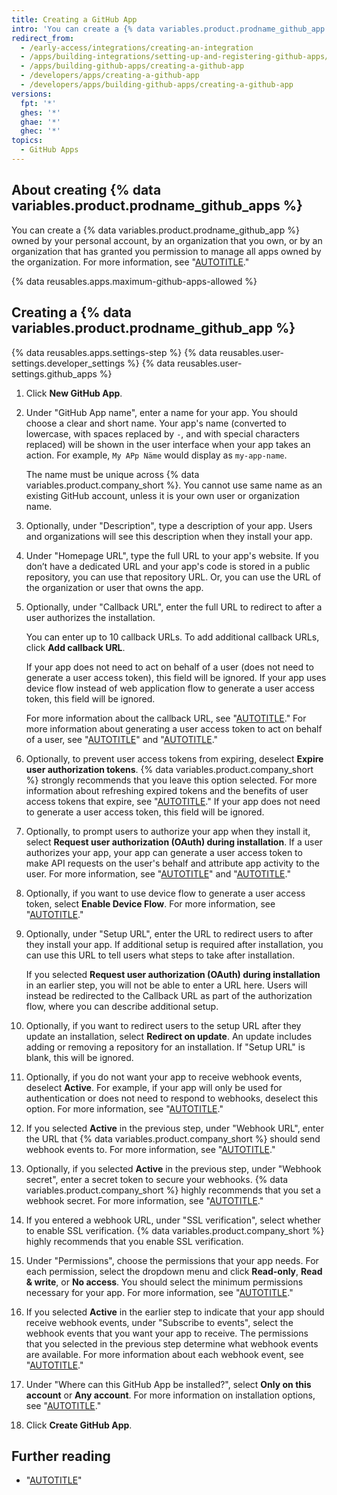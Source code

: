 ```yaml
---
title: Creating a GitHub App
intro: 'You can create a {% data variables.product.prodname_github_app %} under your personal account or under any organization you own.'
redirect_from:
  - /early-access/integrations/creating-an-integration
  - /apps/building-integrations/setting-up-and-registering-github-apps/registering-github-apps
  - /apps/building-github-apps/creating-a-github-app
  - /developers/apps/creating-a-github-app
  - /developers/apps/building-github-apps/creating-a-github-app
versions:
  fpt: '*'
  ghes: '*'
  ghae: '*'
  ghec: '*'
topics:
  - GitHub Apps
---
```


## About creating {% data variables.product.prodname_github_apps %}

You can create a {% data variables.product.prodname_github_app %} owned by your personal account, by an organization that you own, or by an organization that has granted you permission to manage all apps owned by the organization. For more information, see "[AUTOTITLE](/organizations/managing-programmatic-access-to-your-organization/adding-github-app-managers-in-your-organization)."

{% data reusables.apps.maximum-github-apps-allowed %}

## Creating a {% data variables.product.prodname_github_app %}

{% data reusables.apps.settings-step %}
{% data reusables.user-settings.developer_settings %}
{% data reusables.user-settings.github_apps %}
1. Click **New GitHub App**.
1. Under "GitHub App name", enter a name for your app. You should choose a clear and short name. Your app's name (converted to lowercase, with spaces replaced by `-`, and with special characters replaced) will be shown in the user interface when your app takes an action. For example, `My APp Näme` would display as `my-app-name`.

   The name must be unique across {% data variables.product.company_short %}. You cannot use same name as an existing GitHub account, unless it is your own user or organization name.

1. Optionally, under "Description", type a description of your app. Users and organizations will see this description when they install your app.
1. Under "Homepage URL", type the full URL to your app's website. If you don’t have a dedicated URL and your app's code is stored in a public repository, you can use that repository URL. Or, you can use the URL of the organization or user that owns the app.
1. Optionally, under "Callback URL", enter the full URL to redirect to after a user authorizes the installation.

   You can enter up to 10 callback URLs. To add additional callback URLs, click **Add callback URL**.

   If your app does not need to act on behalf of a user (does not need to generate a user access token), this field will be ignored. If your app uses device flow instead of web application flow to generate a user access token, this field will be ignored.

   For more information about the callback URL, see "[AUTOTITLE](/apps/creating-github-apps/creating-github-apps/about-the-user-authorization-callback-url)." For more information about generating a user access token to act on behalf of a user, see "[AUTOTITLE](/apps/creating-github-apps/authenticating-with-a-github-app/authenticating-with-a-github-app-on-behalf-of-a-user)" and "[AUTOTITLE](/apps/creating-github-apps/authenticating-with-a-github-app/generating-a-user-access-token-for-a-github-app)."
1. Optionally, to prevent user access tokens from expiring, deselect **Expire user authorization tokens**. {% data variables.product.company_short %} strongly recommends that you leave this option selected. For more information about refreshing expired tokens and the benefits of user access tokens that expire, see "[AUTOTITLE](/apps/creating-github-apps/authenticating-with-a-github-app/refreshing-user-access-tokens)." If your app does not need to generate a user access token, this field will be ignored.
1. Optionally, to prompt users to authorize your app when they install it, select **Request user authorization (OAuth) during installation**. If a user authorizes your app, your app can generate a user access token to make API requests on the user's behalf and attribute app activity to the user. For more information, see "[AUTOTITLE](/apps/creating-github-apps/authenticating-with-a-github-app/authenticating-with-a-github-app-on-behalf-of-a-user)" and "[AUTOTITLE](/apps/creating-github-apps/authenticating-with-a-github-app/generating-a-user-access-token-for-a-github-app)."
1. Optionally, if you want to use device flow to generate a user access token, select **Enable Device Flow**. For more information, see "[AUTOTITLE](/apps/creating-github-apps/authenticating-with-a-github-app/generating-a-user-access-token-for-a-github-app)."
1. Optionally, under "Setup URL", enter the URL to redirect users to after they install your app. If additional setup is required after installation, you can use this URL to tell users what steps to take after installation.

   If you selected **Request user authorization (OAuth) during installation** in an earlier step, you will not be able to enter a URL here. Users will instead be redirected to the Callback URL as part of the authorization flow, where you can describe additional setup.
1. Optionally, if you want to redirect users to the setup URL after they update an installation, select **Redirect on update**. An update includes adding or removing a repository for an installation. If "Setup URL" is blank, this will be ignored.
1. Optionally, if you do not want your app to receive webhook events, deselect **Active**. For example, if your app will only be used for authentication or does not need to respond to webhooks, deselect this option. For more information, see "[AUTOTITLE](/apps/creating-github-apps/creating-github-apps/using-webhooks-with-github-apps)."
1. If you selected **Active** in the previous step, under "Webhook URL", enter the URL that {% data variables.product.company_short %} should send webhook events to. For more information, see "[AUTOTITLE](/apps/creating-github-apps/creating-github-apps/using-webhooks-with-github-apps)."
1. Optionally, if you selected **Active** in the previous step, under "Webhook secret", enter a secret token to secure your webhooks. {% data variables.product.company_short %} highly recommends that you set a webhook secret. For more information, see "[AUTOTITLE](/apps/creating-github-apps/creating-github-apps/using-webhooks-with-github-apps)."
1. If you entered a webhook URL, under "SSL verification", select whether to enable SSL verification. {% data variables.product.company_short %} highly recommends that you enable SSL verification.
1. Under "Permissions", choose the permissions that your app needs. For each permission, select the dropdown menu and click **Read-only**, **Read & write**, or **No access**. You should select the minimum permissions necessary for your app. For more information, see "[AUTOTITLE](/apps/creating-github-apps/creating-github-apps/choosing-permissions-for-a-github-app)."
1. If you selected **Active** in the earlier step to indicate that your app should receive webhook events, under "Subscribe to events", select the webhook events that you want your app to receive. The permissions that you selected in the previous step determine what webhook events are available. For more information about each webhook event, see "[AUTOTITLE](/webhooks-and-events/webhooks/webhook-events-and-payloads)."
1. Under "Where can this GitHub App be installed?", select  **Only on this account** or **Any account**. For more information on installation options, see "[AUTOTITLE](/apps/creating-github-apps/creating-github-apps/making-a-github-app-public-or-private)."
1. Click **Create GitHub App**.

## Further reading

- "[AUTOTITLE](/apps/maintaining-github-apps/modifying-a-github-app)"